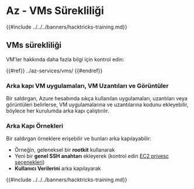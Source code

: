 # Az - VMs Sürekliliği

{{#include ../../../banners/hacktricks-training.md}}

## VMs sürekliliği

VM'ler hakkında daha fazla bilgi için kontrol edin:

{{#ref}}
../az-services/vms/
{{#endref}}

### Arka kapı VM uygulamaları, VM Uzantıları ve Görüntüler <a href="#backdoor-instances" id="backdoor-instances"></a>

Bir saldırgan, Azure hesabında sıkça kullanılan uygulamaları, uzantıları veya görüntüleri belirlerse, VM uygulamalarına ve uzantılarına kodunu ekleyebilir, böylece her kurulumda arka kapı çalıştırılır.

### Arka Kapı Örnekleri <a href="#backdoor-instances" id="backdoor-instances"></a>

Bir saldırgan örneklere erişebilir ve bunları arka kapılayabilir:

- Örneğin, geleneksel bir **rootkit** kullanarak
- Yeni bir **genel SSH anahtarı** ekleyerek (kontrol edin [EC2 privesc seçenekleri](https://cloud.hacktricks.wiki/en/pentesting-cloud/aws-security/aws-privilege-escalation/aws-ec2-privesc.html))
- **Kullanıcı Verilerini** arka kapılayarak

{{#include ../../../banners/hacktricks-training.md}}
